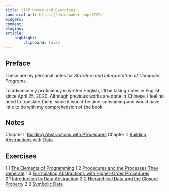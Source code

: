 ```yaml
---
title: SICP Notes and Exercises
canonical_url: https://duinomaker.top/SICP/
widgets:
comment:
plugins:
article:
    highlight:
        clipboard: false
---
```


## Preface

These are my personal notes for *Structure and Interpretation of Computer Programs*.

To advance my proficiency in written English, I'll be taking notes in English since April 25, 2020. Although previous works are done in Chinese, I feel no need to translate them, since it would be time-consuming and would have little to do with my comprehension of the book.

## Notes

<span class="mono rigid">Chapter I&nbsp;&nbsp;</span><a href="/SICP/notes/1/" target="_self">Building Abstractions with Procedures</a>
<span class="mono rigid">Chapter II&nbsp;</span><a href="/SICP/notes/2/" target="_self">Building Abstractions with Data</a>
<!-- <span class="mono rigid">Chapter III&nbsp;</span>Modularity, Objects, and State
<span class="mono rigid">Chapter IV&nbsp;&nbsp;</span>Metalinguistic Abstraction
<span class="mono rigid">Chapter V&nbsp;&nbsp;&nbsp;</span>Computing with Register Machines -->

## Exercises

<span class="mono rigid">1.1&nbsp;</span><a href="/SICP/exercises/1-1/" target="_self">The Elements of Programming</a>
<span class="mono rigid">1.2&nbsp;</span><a href="/SICP/exercises/1-2/" target="_self">Procedures and the Processes They Generate</a>
<span class="mono rigid">1.3&nbsp;</span><a href="/SICP/exercises/1-3/" target="_self">Formulating Abstractions with Higher-Order Procedures</a>
<span class="mono rigid">2.1&nbsp;</span><a href="/SICP/exercises/2-1/" target="_self">Introduction to Data Abstraction</a>
<span class="mono rigid">2.2&nbsp;</span><a href="/SICP/exercises/2-2/" target="_self">Hierarchical Data and the Closure Property</a>
<span class="mono rigid">2.3&nbsp;</span><a href="/SICP/exercises/2-3/" target="_self">Symbolic Data</a>